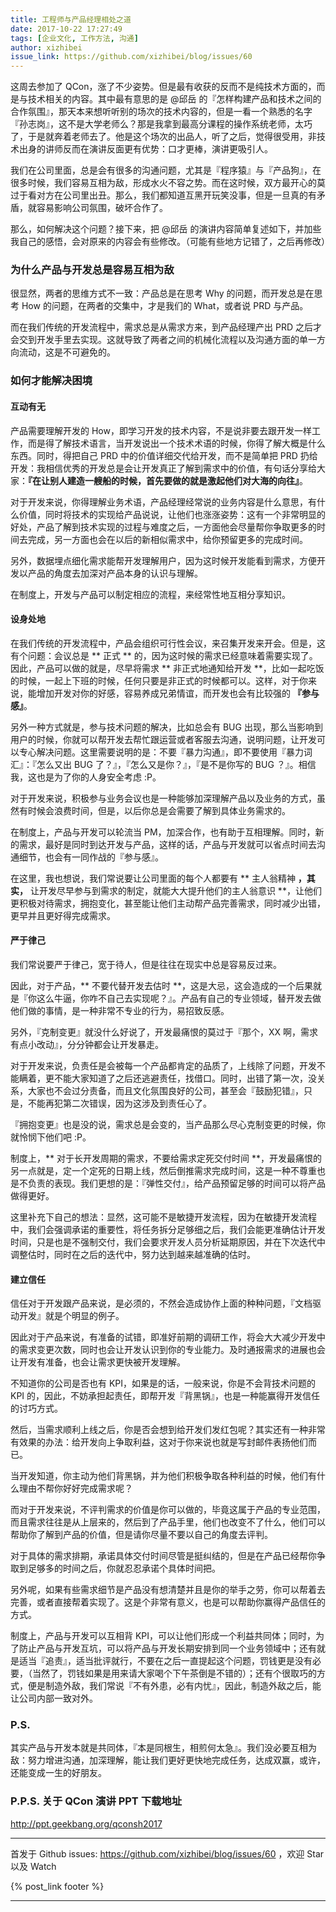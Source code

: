 ```yaml
---
title: 工程师与产品经理相处之道
date: 2017-10-22 17:27:49
tags: [企业文化, 工作方法, 沟通]
author: xizhibei
issue_link: https://github.com/xizhibei/blog/issues/60
---
```

<!-- en_title: how-engineer-and-product-mgr-get-along -->

这周去参加了 QCon，涨了不少姿势。但是最有收获的反而不是纯技术方面的，而是与技术相关的内容。其中最有意思的是 @邱岳 的『怎样构建产品和技术之间的合作氛围』，那天本来想听听别的场次的技术内容的，但是一看一个熟悉的名字『孙志岗』，这不是大学老师么？那是我拿到最高分课程的操作系统老师，太巧了，于是就奔着老师去了。他是这个场次的出品人，听了之后，觉得很受用，非技术出身的讲师反而在演讲反面更有优势：口才更棒，演讲更吸引人。

我们在公司里面，总是会有很多的沟通问题，尤其是『程序猿』与『产品狗』，在很多时候，我们容易互相为敌，形成水火不容之势。而在这时候，双方最开心的莫过于看对方在公司里出丑。那么，我们都知道互黑开玩笑没事，但是一旦真的有矛盾，就容易影响公司氛围，破坏合作了。

那么，如何解决这个问题？接下来，把 @邱岳 的演讲内容简单复述如下，并加些我自己的感悟，会对原来的内容会有些修改。（可能有些地方记错了，之后再修改）

### 为什么产品与开发总是容易互相为敌
很显然，两者的思维方式不一致：产品总是在思考 Why 的问题，而开发总是在思考 How 的问题，在两者的交集中，才是我们的 What，或者说 PRD 与产品。

而在我们传统的开发流程中，需求总是从需求方来，到产品经理产出 PRD 之后才会交到开发手里去实现。这就导致了两者之间的机械化流程以及沟通方面的单一方向流动，这是不可避免的。

### 如何才能解决困境

#### 互动有无
产品需要理解开发的 How，即学习开发的技术内容，不是说非要去跟开发一样工作，而是得了解技术语言，当开发说出一个技术术语的时候，你得了解大概是什么东西。同时，得把自己 PRD 中的价值详细交代给开发，而不是简单把 PRD 扔给开发：我相信优秀的开发总是会让开发真正了解到需求中的价值，有句话分享给大家：**『在让别人建造一艘船的时候，首先要做的就是激起他们对大海的向往』**。

对于开发来说，你得理解业务术语，产品经理经常说的业务内容是什么意思，有什么价值，同时将技术的实现给产品说说，让他们也涨涨姿势：这有一个非常明显的好处，产品了解到技术实现的过程与难度之后，一方面他会尽量帮你争取更多的时间去完成，另一方面也会在以后的新相似需求中，给你预留更多的完成时间。

另外，数据埋点细化需求能帮开发理解用户，因为这时候开发能看到需求，方便开发以产品的角度去加深对产品本身的认识与理解。

在制度上，开发与产品可以制定相应的流程，来经常性地互相分享知识。

#### 设身处地
在我们传统的开发流程中，产品会组织可行性会议，来召集开发来开会。但是，这有个问题：会议总是 ** 正式 ** 的，因为这时候的需求已经意味着需要实现了。因此，产品可以做的就是，尽早将需求 ** 非正式地通知给开发 **，比如一起吃饭的时候，一起上下班的时候，任何只要是非正式的时候都可以。这样，对于你来说，能增加开发对你的好感，容易养成兄弟情谊，而开发也会有比较强的 **『参与感』**。

另外一种方式就是，参与技术问题的解决，比如总会有 BUG 出现，那么当影响到用户的时候，你就可以帮开发去帮忙跟运营或者客服去沟通，说明问题，让开发可以专心解决问题。这里需要说明的是：不要『暴力沟通』，即不要使用『暴力词汇』：『怎么又出 BUG 了？』，『怎么又是你？』，『是不是你写的 BUG ？』。相信我，这也是为了你的人身安全考虑 :P。

对于开发来说，积极参与业务会议也是一种能够加深理解产品以及业务的方式，虽然有时候会浪费时间，但是，以后你总是会需要了解到具体业务需求的。

在制度上，产品与开发可以轮流当 PM，加深合作，也有助于互相理解。同时，新的需求，最好是同时到达开发与产品，这样的话，产品与开发就可以省点时间去沟通细节，也会有一同作战的『参与感』。

在这里，我也想说，我们常说要让公司里面的每个人都要有 ** 主人翁精神 **，其实，** 让开发尽早参与到需求的制定，就能大大提升他们的主人翁意识 **，让他们更积极对待需求，拥抱变化，甚至能让他们主动帮产品完善需求，同时减少出错，更早并且更好得完成需求。

#### 严于律己
我们常说要严于律己，宽于待人，但是往往在现实中总是容易反过来。

因此，对于产品，** 不要代替开发去估时 **，这是大忌，这会造成的一个后果就是『你这么牛逼，你咋不自己去实现呢？』。产品有自己的专业领域，替开发去做他们做的事情，是一种非常不专业的行为，易招致反感。

另外，『克制变更』就没什么好说了，开发最痛恨的莫过于『那个，XX 啊，需求有点小改动』，分分钟都会让开发暴走。

对于开发来说，负责任是会被每一个产品都肯定的品质了，上线除了问题，开发不能瞒着，更不能大家知道了之后还逃避责任，找借口。同时，出错了第一次，没关系，大家也不会过分责备，而且文化氛围良好的公司，甚至会『鼓励犯错』，只是，不能再犯第二次错误，因为这涉及到责任心了。

『拥抱变更』也是没的说，需求总是会变的，当产品那么尽心克制变更的时候，你就怜悯下他们吧 :P。

制度上，** 对于长开发周期的需求，不要给需求定死交付时间 **，开发最痛恨的另一点就是，定一个定死的日期上线，然后倒推需求完成时间，这是一种不尊重也是不负责的表现。我们更想的是：『弹性交付』，给产品预留足够的时间可以将产品做得更好。

这里补充下自己的想法：显然，这可能不是敏捷开发流程，因为在敏捷开发流程中，我们会强调承诺的重要性，将任务拆分足够细之后，我们会能更准确估计开发时间，只是也是不强制交付，我们会要求开发人员分析延期原因，并在下次迭代中调整估时，同时在之后的迭代中，努力达到越来越准确的估时。

#### 建立信任
信任对于开发跟产品来说，是必须的，不然会造成协作上面的种种问题，『文档驱动开发』就是个明显的例子。

因此对于产品来说，有准备的试错，即准好前期的调研工作，将会大大减少开发中的需求变更次数，同时也会让开发认识到你的专业能力。及时通报需求的进展也会让开发有准备，也会让需求更快被开发理解。

不知道你的公司是否也有 KPI，如果是的话，一般来说，你是不会背技术问题的 KPI 的，因此，不妨承担起责任，即帮开发『背黑锅』，也是一种能赢得开发信任的讨巧方式。

然后，当需求顺利上线之后，你是否会想到给开发们发红包呢？其实还有一种非常有效果的办法：给开发向上争取利益，这对于你来说也就是写封邮件表扬他们而已。

当开发知道，你主动为他们背黑锅，并为他们积极争取各种利益的时候，他们有什么理由不帮你好好完成需求呢？

而对于开发来说，不评判需求的价值是你可以做的，毕竟这属于产品的专业范围，而且需求往往是从上层来的，然后到了产品手里，他们也改变不了什么，他们可以帮助你了解到产品的价值，但是请你尽量不要以自己的角度去评判。

对于具体的需求排期，承诺具体交付时间尽管是挺纠结的，但是在产品已经帮你争取到足够多的时间之后，你就忍忍承诺个具体时间把。

另外呢，如果有些需求细节是产品没有想清楚并且是你的举手之劳，你可以帮着去完善，或者直接帮着实现了。这是个非常有意义，也是可以帮助你赢得产品信任的方式。

制度上，产品与开发可以互相背 KPI，可以让他们形成一个利益共同体；同时，为了防止产品与开发互坑，可以将产品与开发长期安排到同一个业务领域中；还有就是适当『追责』，适当批评就行，不要在之后一直提起这个问题，罚钱更是没有必要，（当然了，罚钱如果是用来请大家喝个下午茶倒是不错的）；还有个很取巧的方式，便是制造外敌，我们常说『不有外患，必有内忧』，因此，制造外敌之后，能让公司内部一致对外。

### P.S.
其实产品与开发本就是共同体，『本是同根生，相煎何太急』。我们没必要互相为敌：努力增进沟通，加深理解，能让我们更好更快地完成任务，达成双赢，或许，还能变成一生的好朋友。

### P.P.S. 关于 QCon 演讲 PPT 下载地址

http://ppt.geekbang.org/qconsh2017



***
首发于 Github issues: https://github.com/xizhibei/blog/issues/60 ，欢迎 Star 以及 Watch

{% post_link footer %}
***
